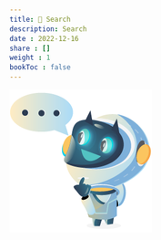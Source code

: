 ```yaml
---
title: 🔎 Search
description: Search
date : 2022-12-16
share : []
weight : 1
bookToc : false
---
```


<link href="/_pagefind/pagefind-ui.css" rel="stylesheet">
<script src="/_pagefind/pagefind-ui.js" type="text/javascript"></script>

<div id="search"></div>

<div class="mascot">
  <img src="/images/mascot/thinking.png" alt="thinking mascot" />
</div>

<script type="text/javascript">
function updateParam(inputbox, name) {
  insertUrlParam(name, inputbox.value);
}
window.addEventListener('DOMContentLoaded', (event) => {
        new PagefindUI({ 
          element: "#search",
          showEmptyFilters: false
        });
        let searchParams = new URLSearchParams(window.location.search);
        var inputbox = document.getElementById("search").querySelector('input');
        if (searchParams.has('q')) {
          // Handle direct url.
          let value = searchParams.get('q');
          inputbox.value = value;
          var ev = new Event('input');
          inputbox.dispatchEvent(ev);
        }
        const debouncedUpdateParam = debounce(updateParam);
        inputbox.addEventListener('keyup', (event) => {
            debouncedUpdateParam(inputbox, "q");
        });
    });
</script>